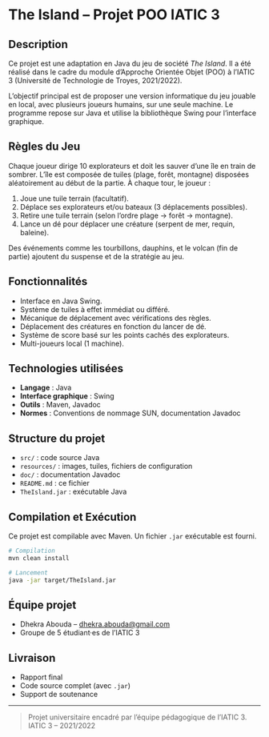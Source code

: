 # The Island – Projet POO IATIC 3

## Description

Ce projet est une adaptation en Java du jeu de société *The Island*. Il a été réalisé dans le cadre du module d’Approche Orientée Objet (POO) à l’IATIC 3 (Université de Technologie de Troyes, 2021/2022).

L’objectif principal est de proposer une version informatique du jeu jouable en local, avec plusieurs joueurs humains, sur une seule machine. Le programme repose sur Java et utilise la bibliothèque Swing pour l’interface graphique.

## Règles du Jeu

Chaque joueur dirige 10 explorateurs et doit les sauver d’une île en train de sombrer. L’île est composée de tuiles (plage, forêt, montagne) disposées aléatoirement au début de la partie. À chaque tour, le joueur :
1. Joue une tuile terrain (facultatif).
2. Déplace ses explorateurs et/ou bateaux (3 déplacements possibles).
3. Retire une tuile terrain (selon l’ordre plage → forêt → montagne).
4. Lance un dé pour déplacer une créature (serpent de mer, requin, baleine).

Des événements comme les tourbillons, dauphins, et le volcan (fin de partie) ajoutent du suspense et de la stratégie au jeu.

## Fonctionnalités

- Interface en Java Swing.
- Système de tuiles à effet immédiat ou différé.
- Mécanique de déplacement avec vérifications des règles.
- Déplacement des créatures en fonction du lancer de dé.
- Système de score basé sur les points cachés des explorateurs.
- Multi-joueurs local (1 machine).

## Technologies utilisées

- **Langage** : Java
- **Interface graphique** : Swing
- **Outils** : Maven, Javadoc
- **Normes** : Conventions de nommage SUN, documentation Javadoc

## Structure du projet

- `src/` : code source Java
- `resources/` : images, tuiles, fichiers de configuration
- `doc/` : documentation Javadoc
- `README.md` : ce fichier
- `TheIsland.jar` : exécutable Java

## Compilation et Exécution

Ce projet est compilable avec Maven. Un fichier `.jar` exécutable est fourni.

```bash
# Compilation
mvn clean install

# Lancement
java -jar target/TheIsland.jar
```

## Équipe projet

- Dhekra Abouda – dhekra.abouda@gmail.com
- Groupe de 5 étudiant·es de l’IATIC 3

## Livraison

- Rapport final
- Code source complet (avec `.jar`)
- Support de soutenance


---

> Projet universitaire encadré par l’équipe pédagogique de l’IATIC 3.
> IATIC 3 – 2021/2022
